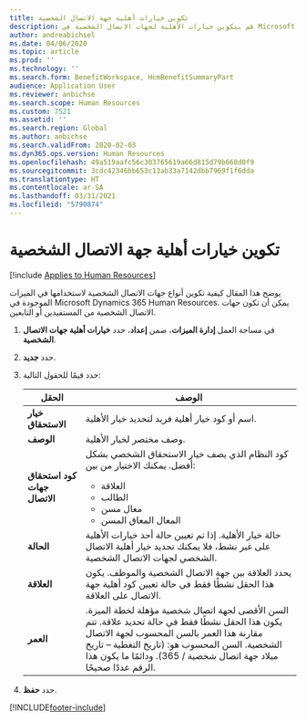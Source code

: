 ```yaml
---
title: تكوين خيارات أهلية جهة الاتصال الشخصية
description: قم بتكوين خيارات الأهلية لجهات الاتصال الشخصية في Microsoft Dynamics 365 Human Resources. يمكن أن تكون جهات الاتصال الشخصية من المستفيدين أو التابعين.
author: andreabichsel
ms.date: 04/06/2020
ms.topic: article
ms.prod: ''
ms.technology: ''
ms.search.form: BenefitWorkspace, HcmBenefitSummaryPart
audience: Application User
ms.reviewer: anbichse
ms.search.scope: Human Resources
ms.custom: 7521
ms.assetid: ''
ms.search.region: Global
ms.author: anbichse
ms.search.validFrom: 2020-02-03
ms.dyn365.ops.version: Human Resources
ms.openlocfilehash: 49a519aafc56c303765619a66d815d79b668d0f9
ms.sourcegitcommit: 3cdc42346bb653c13ab33a7142dbb7969f1f6dda
ms.translationtype: HT
ms.contentlocale: ar-SA
ms.lasthandoff: 03/31/2021
ms.locfileid: "5790874"
---
```

# <a name="configure-personal-contact-eligibility-options"></a>تكوين خيارات أهلية جهة الاتصال الشخصية

[!include [Applies to Human Resources](../includes/applies-to-hr.md)]

يوضح هذا المقال كيفية تكوين أنواع جهات الاتصال الشخصية لاستخدامها في الميزات الموجودة في Microsoft Dynamics 365 Human Resources. يمكن أن تكون جهات الاتصال الشخصية من المستفيدين أو التابعين. 

1. في مساحة العمل **إدارة الميزات**، ضمن **إعداد**، حدد **خيارات أهلية جهات الاتصال الشخصية**.

2. حدد **جديد**.

3. حدد قيمًا للحقول التالية:

   | الحقل | ‏‏الوصف |
   | --- | --- |
   | **خيار الاستحقاق** | اسم أو كود خيار أهلية فريد لتحديد خيار الأهلية. |
   | **‏‏الوصف** | وصف مختصر لخيار الأهلية. |
   | **كود استحقاق جهات الاتصال** | كود النظام الذي يصف خيار الاستحقاق الشخصي بشكل أفضل. يمكنك الاختيار من بين: <ul><li>العلاقة</li><li>الطالب</li><li>معال مسن</li><li>المعال المعاق المسن</li></ul> |
   | **الحالة** | حالة خيار الأهلية. إذا تم تعيين حالة أحد خيارات الأهلية على غير نشط، فلا يمكنك تحديد خيار أهلية الاتصال الشخصي لجهات الاتصال الشخصية. |
   | **العلاقة** | يحدد العلاقة بين جهة الاتصال الشخصية والموظف. يكون هذا الحقل نشطًا فقط في حالة تعيين كود أهلية جهة الاتصال على العلاقة. |
   | **العمر** | السن الأقصى لجهة اتصال شخصية مؤهلة لخطة الميزة. يكون هذا الحقل نشطًا فقط في حالة تحديد علاقة. تتم مقارنة هذا العمر بالسن المحسوب لجهة الاتصال الشخصية. السن المحسوب هو: (تاريخ التغطية – تاريخ ميلاد جهة اتصال شخصية / 365). ودائمًا ما يكون هذا الرقم عددًا صحيحًا. |

4. حدد **حفظ**. 


[!INCLUDE[footer-include](../includes/footer-banner.md)]